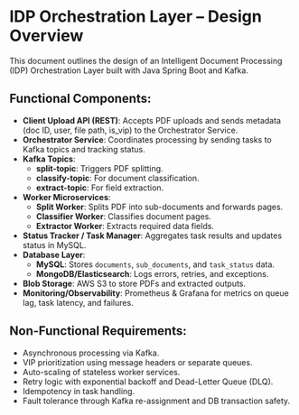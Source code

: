 # IDP Orchestration Layer – Design Overview

This document outlines the design of an Intelligent Document Processing (IDP) Orchestration Layer built with Java Spring Boot and Kafka.

## Functional Components:
- **Client Upload API (REST)**: Accepts PDF uploads and sends metadata (doc ID, user, file path, is_vip) to the Orchestrator Service.
- **Orchestrator Service**: Coordinates processing by sending tasks to Kafka topics and tracking status.
- **Kafka Topics**:
  - **split-topic**: Triggers PDF splitting.
  - **classify-topic**: For document classification.
  - **extract-topic**: For field extraction.
- **Worker Microservices**:
  - **Split Worker**: Splits PDF into sub-documents and forwards pages.
  - **Classifier Worker**: Classifies document pages.
  - **Extractor Worker**: Extracts required data fields.
- **Status Tracker / Task Manager**: Aggregates task results and updates status in MySQL.
- **Database Layer**:
  - **MySQL**: Stores `documents`, `sub_documents`, and `task_status` data.
  - **MongoDB/Elasticsearch**: Logs errors, retries, and exceptions.
- **Blob Storage**: AWS S3 to store PDFs and extracted outputs.
- **Monitoring/Observability**: Prometheus & Grafana for metrics on queue lag, task latency, and failures.

## Non-Functional Requirements:
- Asynchronous processing via Kafka.
- VIP prioritization using message headers or separate queues.
- Auto-scaling of stateless worker services.
- Retry logic with exponential backoff and Dead-Letter Queue (DLQ).
- Idempotency in task handling.
- Fault tolerance through Kafka re-assignment and DB transaction safety.